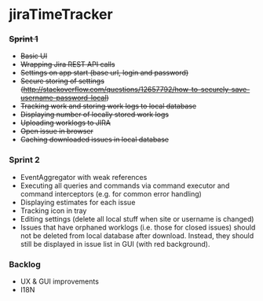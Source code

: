 # jiraTimeTracker

### ~~Sprint 1~~

* ~~Basic UI~~
* ~~Wrapping Jira REST API calls~~
* ~~Settings on app start (base url, login and password)~~
* ~~Secure storing of settings (http://stackoverflow.com/questions/12657792/how-to-securely-save-username-password-local)~~
* ~~Tracking work and storing work logs to local database~~
* ~~Displaying number of locally stored work logs~~
* ~~Uploading worklogs to JIRA~~
* ~~Open issue in browser~~
* ~~Caching downloaded issues in local database~~

### Sprint 2

* EventAggregator with weak references
* Executing all queries and commands via command executor and command interceptors (e.g. for common error handling)
* Displaying estimates for each issue
* Tracking icon in tray
* Editing settings (delete all local stuff when site or username is changed)
* Issues that have orphaned worklogs (i.e. those for closed issues) should not be deleted from local database after download. Instead, they should still be displayed in issue list in GUI (with red background).

### Backlog

* UX & GUI improvements
* I18N
